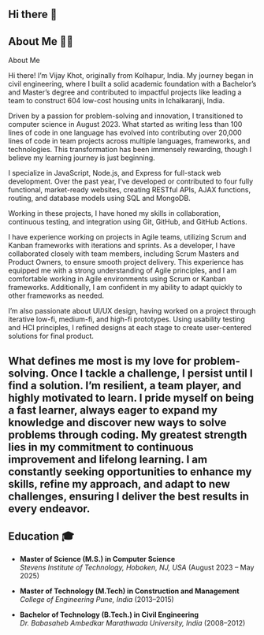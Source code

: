 ## Hi there 👋

<!--
**vijaybkhot/vijaybkhot** is a ✨ _special_ ✨ repository because its `README.md` (this file) appears on your GitHub profile.

Here are some ideas to get you started:

- 🔭 I’m currently working on ...
- 🌱 I’m currently learning ...
- 👯 I’m looking to collaborate on ...
- 🤔 I’m looking for help with ...
- 💬 Ask me about ...
- 📫 How to reach me: ...
- 😄 Pronouns: ...
- ⚡ Fun fact: ...
-->
## About Me 👨‍💻  

About Me

Hi there! I’m Vijay Khot, originally from Kolhapur, India. My journey began in civil engineering, where I built a solid academic foundation with a Bachelor’s and Master’s degree and contributed to impactful projects like leading a team to construct 604 low-cost housing units in Ichalkaranji, India.

Driven by a passion for problem-solving and innovation, I transitioned to computer science in August 2023. What started as writing less than 100 lines of code in one language has evolved into contributing over 20,000 lines of code in team projects across multiple languages, frameworks, and technologies. This transformation has been immensely rewarding, though I believe my learning journey is just beginning.

I specialize in JavaScript, Node.js, and Express for full-stack web development. Over the past year, I’ve developed or contributed to four fully functional, market-ready websites, creating RESTful APIs, AJAX functions, routing, and database models using SQL and MongoDB.

Working in these projects, I have honed my skills in collaboration, continuous testing, and integration using Git, GitHub, and GitHub Actions.

I have experience working on projects in Agile teams, utilizing Scrum and Kanban frameworks with iterations and sprints. As a developer, I have collaborated closely with team members, including Scrum Masters and Product Owners, to ensure smooth project delivery. This experience has equipped me with a strong understanding of Agile principles, and I am comfortable working in Agile environments using Scrum or Kanban frameworks. Additionally, I am confident in my ability to adapt quickly to other frameworks as needed. 

I’m also passionate about UI/UX design, having worked on a project through iterative low-fi, medium-fi, and high-fi prototypes. Using usability testing and HCI principles, I refined designs at each stage to create user-centered solutions for final product.

What defines me most is my love for problem-solving. Once I tackle a challenge, I persist until I find a solution. I’m resilient, a team player, and highly motivated to learn. I pride myself on being a fast learner, always eager to expand my knowledge and discover new ways to solve problems through coding. My greatest strength lies in my commitment to continuous improvement and lifelong learning. I am constantly seeking opportunities to enhance my skills, refine my approach, and adapt to new challenges, ensuring I deliver the best results in every endeavor.
---

## Education 🎓  

- **Master of Science (M.S.) in Computer Science**  
  *Stevens Institute of Technology, Hoboken, NJ, USA* (August 2023 – May 2025)  

- **Master of Technology (M.Tech) in Construction and Management**  
  *College of Engineering Pune, India* (2013–2015)  

- **Bachelor of Technology (B.Tech.) in Civil Engineering**  
  *Dr. Babasaheb Ambedkar Marathwada University, India* (2008–2012)  

